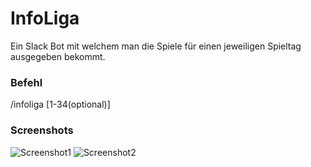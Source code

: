 # InfoLiga

Ein Slack Bot mit welchem man die Spiele für einen jeweiligen Spieltag ausgegeben bekommt.

### Befehl
/infoliga [1-34(optional)]

### Screenshots
![Screenshot1](https://raw.githubusercontent.com/MiguelACarballo/cs50/feature/finalProject/InfoLiga/images/infoliga_screen_1.png)
![Screenshot2](https://raw.githubusercontent.com/MiguelACarballo/cs50/feature/finalProject/InfoLiga/images/infoliga_screen_2.png)

